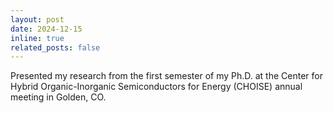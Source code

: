 ```yaml
---
layout: post
date: 2024-12-15 
inline: true
related_posts: false
---
```


Presented my research from the first semester of my Ph.D. at the Center for Hybrid Organic-Inorganic Semiconductors for Energy (CHOISE) annual meeting in Golden, CO.
